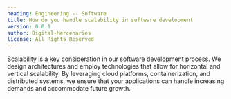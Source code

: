 ```yaml
---
heading: Engineering -- Software
title: How do you handle scalability in software development
version: 0.0.1
author: Digital-Mercenaries
license: All Rights Reserved
---
```



Scalability is a key consideration in our software development process.  We
design architectures and employ technologies that allow for horizontal and
vertical scalability.  By leveraging cloud platforms, containerization, and
distributed systems, we ensure that your applications can handle increasing
demands and accommodate future growth.


